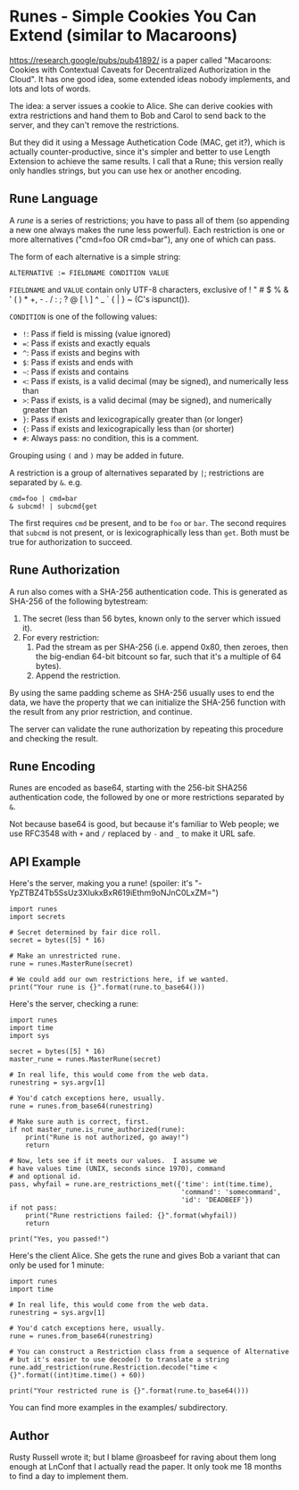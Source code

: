 # Runes - Simple Cookies You Can Extend (similar to Macaroons)

https://research.google/pubs/pub41892/ is a paper called "Macaroons:
Cookies with Contextual Caveats for Decentralized Authorization in the
Cloud".  It has one good idea, some extended ideas nobody implements,
and lots and lots of words.

The idea: a server issues a cookie to Alice.  She can derive cookies
with extra restrictions and hand them to Bob and Carol to send back to
the server, and they can't remove the restrictions.

But they did it using a Message Authetication Code (MAC, get it?),
which is actually counter-productive, since it's simpler and better to
use Length Extension to achieve the same results.  I call that a Rune;
this version really only handles strings, but you can use hex or another
encoding.

## Rune Language

A *rune* is a series of restrictions; you have to pass all of them (so
appending a new one always makes the rune less powerful).  Each
restriction is one or more alternatives ("cmd=foo OR cmd=bar"), any
one of which can pass.

The form of each alternative is a simple string:

    ALTERNATIVE := FIELDNAME CONDITION VALUE

`FIELDNAME` and `VALUE` contain only UTF-8 characters, exclusive of
! " # $ % & ' ( ) * +, - . / : ;  ? @ [ \ ] ^ _ ` { | } ~ (C's ispunct()).


`CONDITION` is one of the following values:
* `!`: Pass if field is missing (value ignored)
* `=`: Pass if exists and exactly equals
* `^`: Pass if exists and begins with
* `$`: Pass if exists and ends with
* `~`: Pass if exists and contains
* `<`: Pass if exists, is a valid decimal (may be signed), and numerically less than
* `>`: Pass if exists, is a valid decimal (may be signed), and numerically greater than
* `}`: Pass if exists and lexicograpically greater than (or longer)
* `{`: Pass if exists and lexicograpically less than (or shorter)
* `#`: Always pass: no condition, this is a comment.

Grouping using `(` and `)` may be added in future.

A restriction is a group of alternatives separated by `|`; restrictions
are separated by `&`.
e.g.

    cmd=foo | cmd=bar
	& subcmd! | subcmd{get

The first requires `cmd` be present, and to be `foo` or `bar`.  The second
requires that `subcmd` is not present, or is lexicographically less than `get`.
Both must be true for authorization to succeed.


## Rune Authorization

A run also comes with a SHA-256 authentication code.  This is
generated as SHA-256 of the following bytestream:

1. The secret (less than 56 bytes, known only to the server which issued it).
2. For every restriction:
   1. Pad the stream as per SHA-256 (i.e. append 0x80, then zeroes, then
      the big-endian 64-bit bitcount so far, such that it's a multiple of 64
      bytes).
   2. Append the restriction.

By using the same padding scheme as SHA-256 usually uses to end the
data, we have the property that we can initialize the SHA-256 function
with the result from any prior restriction, and continue.

The server can validate the rune authorization by repeating this
procedure and checking the result.


## Rune Encoding

Runes are encoded as base64, starting with the 256-bit SHA256
authentication code, the followed by one or more restrictions
separated by `&`.

Not because base64 is good, but because it's familiar to Web people;
we use RFC3548 with `+` and `/` replaced by `-` and `_` to make
it URL safe.


## API Example

Here's the server, making you a rune! (spoiler: it's
"-YpZTBZ4Tb5SsUz3XIukxBxR619iEthm9oNJnC0LxZM=")

```
import runes
import secrets

# Secret determined by fair dice roll.
secret = bytes([5] * 16)

# Make an unrestricted rune.
rune = runes.MasterRune(secret)

# We could add our own restrictions here, if we wanted.
print("Your rune is {}".format(rune.to_base64()))
```

Here's the server, checking a rune:

```
import runes
import time
import sys

secret = bytes([5] * 16)
master_rune = runes.MasterRune(secret)

# In real life, this would come from the web data.
runestring = sys.argv[1]

# You'd catch exceptions here, usually.
rune = runes.from_base64(runestring)

# Make sure auth is correct, first.
if not master_rune.is_rune_authorized(rune):
    print("Rune is not authorized, go away!")
    return

# Now, lets see if it meets our values.  I assume we
# have values time (UNIX, seconds since 1970), command
# and optional id.
pass, whyfail = rune.are_restrictions_met({'time': int(time.time),
                                           'command': 'somecommand',
                                           'id': 'DEADBEEF'})
if not pass:
    print("Rune restrictions failed: {}".format(whyfail))
    return

print("Yes, you passed!")
```


Here's the client Alice.  She gets the rune and gives Bob a variant
that can only be used for 1 minute:

```
import runes
import time

# In real life, this would come from the web data.
runestring = sys.argv[1]

# You'd catch exceptions here, usually.
rune = runes.from_base64(runestring)

# You can construct a Restriction class from a sequence of Alternative
# but it's easier to use decode() to translate a string
rune.add_restriction(rune.Restriction.decode("time < {}".format((int)time.time() + 60))

print("Your restricted rune is {}".format(rune.to_base64()))
```

You can find more examples in the examples/ subdirectory.

## Author

Rusty Russell wrote it; but I blame @roasbeef for raving about them
long enough at LnConf that I actually read the paper.  It only took me
18 months to find a day to implement them.
